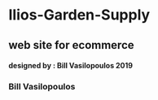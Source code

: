 
# Ilios-Garden-Supply

## web site for ecommerce 

#### designed by : Bill Vasilopoulos 2019


### Bill Vasilopoulos
